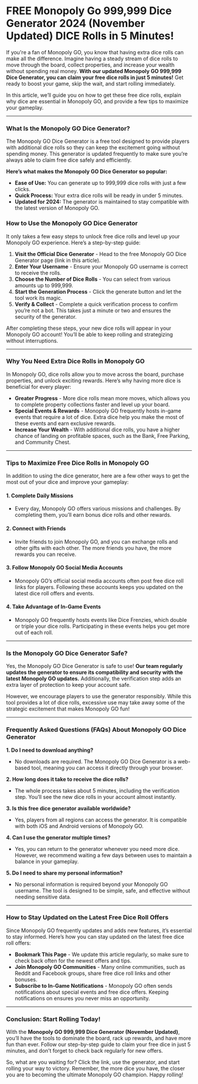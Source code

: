 # FREE Monopoly Go 999,999 Dice Generator 2024 (November Updated) DICE Rolls in 5 Minutes!

If you're a fan of Monopoly GO, you know that having extra dice rolls can make all the difference. Imagine having a steady stream of dice rolls to move through the board, collect properties, and increase your wealth without spending real money. **With our updated Monopoly GO 999,999 Dice Generator, you can claim your free dice rolls in just 5 minutes!** Get ready to boost your game, skip the wait, and start rolling immediately.

In this article, we’ll guide you on how to get these free dice rolls, explain why dice are essential in Monopoly GO, and provide a few tips to maximize your gameplay.

---

### What Is the Monopoly GO Dice Generator?

The Monopoly GO Dice Generator is a free tool designed to provide players with additional dice rolls so they can keep the excitement going without spending money. This generator is updated frequently to make sure you’re always able to claim free dice safely and efficiently. 

**Here’s what makes the Monopoly GO Dice Generator so popular:**
- **Ease of Use:** You can generate up to 999,999 dice rolls with just a few clicks.
- **Quick Process:** Your extra dice rolls will be ready in under 5 minutes.
- **Updated for 2024:** The generator is maintained to stay compatible with the latest version of Monopoly GO.
  
### How to Use the Monopoly GO Dice Generator

It only takes a few easy steps to unlock free dice rolls and level up your Monopoly GO experience. Here’s a step-by-step guide:

1. **Visit the Official Dice Generator** - Head to the free Monopoly GO Dice Generator page (link in this article).
2. **Enter Your Username** - Ensure your Monopoly GO username is correct to receive the rolls.
3. **Choose the Number of Dice Rolls** - You can select from various amounts up to 999,999.
4. **Start the Generation Process** - Click the generate button and let the tool work its magic.
5. **Verify & Collect** - Complete a quick verification process to confirm you’re not a bot. This takes just a minute or two and ensures the security of the generator.

After completing these steps, your new dice rolls will appear in your Monopoly GO account! You’ll be able to keep rolling and strategizing without interruptions.

---

### Why You Need Extra Dice Rolls in Monopoly GO

In Monopoly GO, dice rolls allow you to move across the board, purchase properties, and unlock exciting rewards. Here’s why having more dice is beneficial for every player:

- **Greater Progress** - More dice rolls mean more moves, which allows you to complete property collections faster and level up your board.
- **Special Events & Rewards** - Monopoly GO frequently hosts in-game events that require a lot of dice. Extra dice help you make the most of these events and earn exclusive rewards.
- **Increase Your Wealth** - With additional dice rolls, you have a higher chance of landing on profitable spaces, such as the Bank, Free Parking, and Community Chest.
  
---

### Tips to Maximize Free Dice Rolls in Monopoly GO

In addition to using the dice generator, here are a few other ways to get the most out of your dice and improve your gameplay:

#### 1. **Complete Daily Missions**
   - Every day, Monopoly GO offers various missions and challenges. By completing them, you’ll earn bonus dice rolls and other rewards.
   
#### 2. **Connect with Friends**
   - Invite friends to join Monopoly GO, and you can exchange rolls and other gifts with each other. The more friends you have, the more rewards you can receive.

#### 3. **Follow Monopoly GO Social Media Accounts**
   - Monopoly GO’s official social media accounts often post free dice roll links for players. Following these accounts keeps you updated on the latest dice roll offers and events.

#### 4. **Take Advantage of In-Game Events**
   - Monopoly GO frequently hosts events like Dice Frenzies, which double or triple your dice rolls. Participating in these events helps you get more out of each roll.

---

### Is the Monopoly GO Dice Generator Safe?

Yes, the Monopoly GO Dice Generator is safe to use! **Our team regularly updates the generator to ensure its compatibility and security with the latest Monopoly GO updates.** Additionally, the verification step adds an extra layer of protection to keep your account safe.

However, we encourage players to use the generator responsibly. While this tool provides a lot of dice rolls, excessive use may take away some of the strategic excitement that makes Monopoly GO fun!

---

### Frequently Asked Questions (FAQs) About Monopoly GO Dice Generator

**1. Do I need to download anything?**
   - No downloads are required. The Monopoly GO Dice Generator is a web-based tool, meaning you can access it directly through your browser.

**2. How long does it take to receive the dice rolls?**
   - The whole process takes about 5 minutes, including the verification step. You’ll see the new dice rolls in your account almost instantly.

**3. Is this free dice generator available worldwide?**
   - Yes, players from all regions can access the generator. It is compatible with both iOS and Android versions of Monopoly GO.

**4. Can I use the generator multiple times?**
   - Yes, you can return to the generator whenever you need more dice. However, we recommend waiting a few days between uses to maintain a balance in your gameplay.

**5. Do I need to share my personal information?**
   - No personal information is required beyond your Monopoly GO username. The tool is designed to be simple, safe, and effective without needing sensitive data.

---

### How to Stay Updated on the Latest Free Dice Roll Offers

Since Monopoly GO frequently updates and adds new features, it’s essential to stay informed. Here’s how you can stay updated on the latest free dice roll offers:

- **Bookmark This Page** - We update this article regularly, so make sure to check back often for the newest offers and tips.
- **Join Monopoly GO Communities** - Many online communities, such as Reddit and Facebook groups, share free dice roll links and other bonuses.
- **Subscribe to In-Game Notifications** - Monopoly GO often sends notifications about special events and free dice offers. Keeping notifications on ensures you never miss an opportunity.

---

### Conclusion: Start Rolling Today!

With the **Monopoly GO 999,999 Dice Generator (November Updated)**, you’ll have the tools to dominate the board, rack up rewards, and have more fun than ever. Follow our step-by-step guide to claim your free dice in just 5 minutes, and don’t forget to check back regularly for new offers.

So, what are you waiting for? Click the link, use the generator, and start rolling your way to victory. Remember, the more dice you have, the closer you are to becoming the ultimate Monopoly GO champion. Happy rolling!
